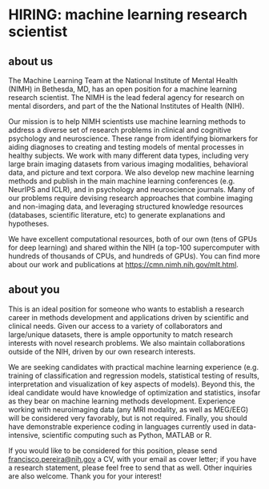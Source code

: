 # HIRING: machine learning research scientist

## about us

The Machine Learning Team at the National Institute of Mental Health (NIMH) in Bethesda, MD, has an open position for a machine learning research scientist. The NIMH is the lead federal agency for research on mental disorders, and part of the the National Institutes of Health (NIH).

Our mission is to help NIMH scientists use machine learning methods to address a diverse set of research problems in clinical and cognitive psychology and neuroscience. These range from identifying biomarkers for aiding diagnoses to creating and testing models of mental processes in healthy subjects. We work with many different data types, including very large brain imaging datasets from various imaging modalities, behavioral data, and picture and text corpora. We also develop new machine learning methods and publish in the main machine learning conferences (e.g. NeurIPS and ICLR), and in psychology and neuroscience journals. Many of our problems require devising research approaches that combine imaging and non-imaging data, and leveraging structured knowledge resources (databases, scientific literature, etc) to generate explanations and hypotheses.

We have excellent computational resources, both of our own (tens of GPUs for deep learning) and shared within the NIH (a top-100 supercomputer with hundreds of thousands of CPUs, and hundreds of GPUs). You can find more about our work and publications at https://cmn.nimh.nih.gov/mlt.html.

## about you

This is an ideal position for someone who wants to establish a research career in methods development and applications driven by scientific and clinical needs. Given our access to a variety of collaborators and large/unique datasets, there is ample opportunity to match research interests with novel research problems. We also maintain collaborations outside of the NIH, driven by our own research interests.

We are seeking candidates with practical machine learning experience (e.g. training of classification and regression models, statistical testing of results, interpretation and visualization of key aspects of models). Beyond this, the ideal candidate would have knowledge of optimization and statistics, insofar as they bear on machine learning methods development. Experience working with neuroimaging data (any MRI modality, as well as MEG/EEG) will be considered very favorably, but is not required. Finally, you should have demonstrable experience coding in languages currently used in data-intensive, scientific computing such as Python, MATLAB or R.

If you would like to be considered for this position, please send francisco.pereira@nih.gov a CV, with your email as cover letter; if you have a research statement, please feel free to send that as well. Other inquiries are also welcome. Thank you for your interest!


   
